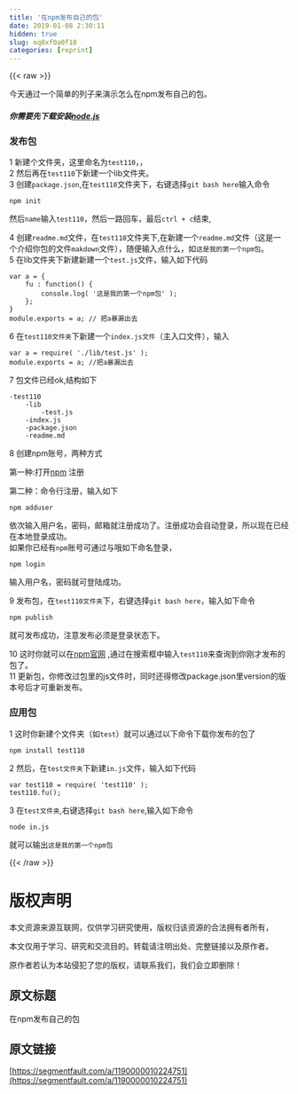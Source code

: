 ```yaml
---
title: '在npm发布自己的包' 
date: 2019-01-08 2:30:11
hidden: true
slug: oq8xf0a0f18
categories: [reprint]
---
```


{{< raw >}}

                    
<p>今天通过一个简单的列子来演示怎么在npm发布自己的包。</p>
<h5>你需要先下载安装<a href="https://nodejs.org/" rel="nofollow noreferrer" target="_blank">node.js</a>
</h5>
<h3 id="articleHeader0">发布包</h3>
<p>1 新建个文件夹，这里命名为<code>test110</code>，，<br>2 然后再在<code>test110</code>下新建一个lib文件夹。<br>3 创建<code>package.json</code>,在<code>test110</code>文件夹下，右键选择<code>git bash here</code>输入命令</p>
<div class="widget-codetool" style="display:none;">
      <div class="widget-codetool--inner">
      <span class="selectCode code-tool" data-toggle="tooltip" data-placement="top" title="" data-original-title="全选"></span>
      <span type="button" class="copyCode code-tool" data-toggle="tooltip" data-placement="top" data-clipboard-text="npm init" title="" data-original-title="复制"></span>
      <span type="button" class="saveToNote code-tool" data-toggle="tooltip" data-placement="top" title="" data-original-title="放进笔记"></span>
      </div>
      </div><pre class="hljs coffeescript"><code style="word-break: break-word; white-space: initial;"><span class="hljs-built_in">npm</span> init</code></pre>
<p>然后<code>name</code>输入<code>test110</code>，然后一路回车，最后<code>ctrl + c</code>结束,</p>
<p>4 创建<code>readme.md</code>文件，在<code>test110</code>文件夹下,在新建一个<code>readme.md</code>文件（这是一个介绍你包的文件<code>makdown</code>文件），随便输入点什么，如<code>这是我的第一个npm包</code>。<br>5 在lib文件夹下新建新建一个<code>test.js</code>文件，输入如下代码</p>
<div class="widget-codetool" style="display:none;">
      <div class="widget-codetool--inner">
      <span class="selectCode code-tool" data-toggle="tooltip" data-placement="top" title="" data-original-title="全选"></span>
      <span type="button" class="copyCode code-tool" data-toggle="tooltip" data-placement="top" data-clipboard-text="var a = {
    fu : function() {
        console.log( '这是我的第一个npm包' );
    };
}
module.exports = a; // 把a暴漏出去" title="" data-original-title="复制"></span>
      <span type="button" class="saveToNote code-tool" data-toggle="tooltip" data-placement="top" title="" data-original-title="放进笔记"></span>
      </div>
      </div><pre class="hljs javascript"><code><span class="hljs-keyword">var</span> a = {
    <span class="hljs-attr">fu</span> : <span class="hljs-function"><span class="hljs-keyword">function</span>(<span class="hljs-params"></span>) </span>{
        <span class="hljs-built_in">console</span>.log( <span class="hljs-string">'这是我的第一个npm包'</span> );
    };
}
<span class="hljs-built_in">module</span>.exports = a; <span class="hljs-comment">// 把a暴漏出去</span></code></pre>
<p>6 在<code>test110文件夹</code>下新建一个<code>index.js文件</code>（主入口文件），输入</p>
<div class="widget-codetool" style="display:none;">
      <div class="widget-codetool--inner">
      <span class="selectCode code-tool" data-toggle="tooltip" data-placement="top" title="" data-original-title="全选"></span>
      <span type="button" class="copyCode code-tool" data-toggle="tooltip" data-placement="top" data-clipboard-text="var a = require( './lib/test.js' );
module.exports = a; //把a暴漏出去" title="" data-original-title="复制"></span>
      <span type="button" class="saveToNote code-tool" data-toggle="tooltip" data-placement="top" title="" data-original-title="放进笔记"></span>
      </div>
      </div><pre class="hljs javascript"><code><span class="hljs-keyword">var</span> a = <span class="hljs-built_in">require</span>( <span class="hljs-string">'./lib/test.js'</span> );
<span class="hljs-built_in">module</span>.exports = a; <span class="hljs-comment">//把a暴漏出去</span></code></pre>
<p>7 包文件已经ok,结构如下</p>
<div class="widget-codetool" style="display:none;">
      <div class="widget-codetool--inner">
      <span class="selectCode code-tool" data-toggle="tooltip" data-placement="top" title="" data-original-title="全选"></span>
      <span type="button" class="copyCode code-tool" data-toggle="tooltip" data-placement="top" data-clipboard-text="-test110
    -lib
        -test.js
    -index.js
    -package.json
    -readme.md" title="" data-original-title="复制"></span>
      <span type="button" class="saveToNote code-tool" data-toggle="tooltip" data-placement="top" title="" data-original-title="放进笔记"></span>
      </div>
      </div><pre class="hljs crystal"><code>-test110
    -<span class="hljs-class"><span class="hljs-keyword">lib</span></span>
        -test.js
    -index.js
    -package.json
    -readme.md</code></pre>
<p>8 创建npm账号，两种方式</p>
<p>第一种:打开<a href="https://www.npmjs.com/" rel="nofollow noreferrer" target="_blank">npm</a> 注册</p>
<p>第二种：命令行注册，输入如下</p>
<div class="widget-codetool" style="display:none;">
      <div class="widget-codetool--inner">
      <span class="selectCode code-tool" data-toggle="tooltip" data-placement="top" title="" data-original-title="全选"></span>
      <span type="button" class="copyCode code-tool" data-toggle="tooltip" data-placement="top" data-clipboard-text="npm adduser" title="" data-original-title="复制"></span>
      <span type="button" class="saveToNote code-tool" data-toggle="tooltip" data-placement="top" title="" data-original-title="放进笔记"></span>
      </div>
      </div><pre class="hljs coffeescript"><code style="word-break: break-word; white-space: initial;"><span class="hljs-built_in">npm</span> adduser</code></pre>
<p>依次输入用户名，密码，邮箱就注册成功了。注册成功会自动登录，所以现在已经在本地登录成功。<br>如果你已经有<code>npm</code>账号可通过与哦如下命名登录，</p>
<div class="widget-codetool" style="display:none;">
      <div class="widget-codetool--inner">
      <span class="selectCode code-tool" data-toggle="tooltip" data-placement="top" title="" data-original-title="全选"></span>
      <span type="button" class="copyCode code-tool" data-toggle="tooltip" data-placement="top" data-clipboard-text="npm login" title="" data-original-title="复制"></span>
      <span type="button" class="saveToNote code-tool" data-toggle="tooltip" data-placement="top" title="" data-original-title="放进笔记"></span>
      </div>
      </div><pre class="hljs coffeescript"><code style="word-break: break-word; white-space: initial;"><span class="hljs-built_in">npm</span> login</code></pre>
<p>输入用户名，密码就可登陆成功。</p>
<p>9 发布包，在<code>test110文件夹</code>下，右键选择<code>git bash here</code>，输入如下命令</p>
<div class="widget-codetool" style="display:none;">
      <div class="widget-codetool--inner">
      <span class="selectCode code-tool" data-toggle="tooltip" data-placement="top" title="" data-original-title="全选"></span>
      <span type="button" class="copyCode code-tool" data-toggle="tooltip" data-placement="top" data-clipboard-text="npm publish" title="" data-original-title="复制"></span>
      <span type="button" class="saveToNote code-tool" data-toggle="tooltip" data-placement="top" title="" data-original-title="放进笔记"></span>
      </div>
      </div><pre class="hljs coffeescript"><code style="word-break: break-word; white-space: initial;"><span class="hljs-built_in">npm</span> publish</code></pre>
<p>就可发布成功，注意发布必须是登录状态下。</p>
<p>10 这时你就可以在<a href="https://www.npmjs.com/" rel="nofollow noreferrer" target="_blank">npm官网</a> ,通过在搜索框中输入<code>test110</code>来查询到你刚才发布的包了。<br>11 更新包，你修改过包里的js文件时，同时还得修改package.json里version的版本号后才可重新发布。</p>
<h3 id="articleHeader1">应用包</h3>
<p>1 这时你新建个文件夹（如<code>test</code>）就可以通过以下命令下载你发布的包了</p>
<div class="widget-codetool" style="display:none;">
      <div class="widget-codetool--inner">
      <span class="selectCode code-tool" data-toggle="tooltip" data-placement="top" title="" data-original-title="全选"></span>
      <span type="button" class="copyCode code-tool" data-toggle="tooltip" data-placement="top" data-clipboard-text="npm install test110" title="" data-original-title="复制"></span>
      <span type="button" class="saveToNote code-tool" data-toggle="tooltip" data-placement="top" title="" data-original-title="放进笔记"></span>
      </div>
      </div><pre class="hljs bash"><code style="word-break: break-word; white-space: initial;">npm install <span class="hljs-built_in">test</span>110</code></pre>
<p>2 然后，在<code>test文件夹</code>下新建<code>in.js</code>文件，输入如下代码</p>
<div class="widget-codetool" style="display:none;">
      <div class="widget-codetool--inner">
      <span class="selectCode code-tool" data-toggle="tooltip" data-placement="top" title="" data-original-title="全选"></span>
      <span type="button" class="copyCode code-tool" data-toggle="tooltip" data-placement="top" data-clipboard-text="var test110 = require( 'test110' );
test110.fu();" title="" data-original-title="复制"></span>
      <span type="button" class="saveToNote code-tool" data-toggle="tooltip" data-placement="top" title="" data-original-title="放进笔记"></span>
      </div>
      </div><pre class="hljs bash"><code>var <span class="hljs-built_in">test</span>110 = require( <span class="hljs-string">'test110'</span> );
<span class="hljs-built_in">test</span>110.fu();</code></pre>
<p>3 在<code>test文件夹</code>,右键选择<code>git bash here</code>,输入如下命令</p>
<div class="widget-codetool" style="display:none;">
      <div class="widget-codetool--inner">
      <span class="selectCode code-tool" data-toggle="tooltip" data-placement="top" title="" data-original-title="全选"></span>
      <span type="button" class="copyCode code-tool" data-toggle="tooltip" data-placement="top" data-clipboard-text="node in.js" title="" data-original-title="复制"></span>
      <span type="button" class="saveToNote code-tool" data-toggle="tooltip" data-placement="top" title="" data-original-title="放进笔记"></span>
      </div>
      </div><pre class="hljs crmsh"><code style="word-break: break-word; white-space: initial;"><span class="hljs-keyword">node</span> <span class="hljs-title">in</span>.js</code></pre>
<p>就可以输出<code>这是我的第一个npm包</code></p>

                
{{< /raw >}}

# 版权声明
本文资源来源互联网，仅供学习研究使用，版权归该资源的合法拥有者所有，

本文仅用于学习、研究和交流目的。转载请注明出处、完整链接以及原作者。

原作者若认为本站侵犯了您的版权，请联系我们，我们会立即删除！

## 原文标题
在npm发布自己的包

## 原文链接
[https://segmentfault.com/a/1190000010224751](https://segmentfault.com/a/1190000010224751)


